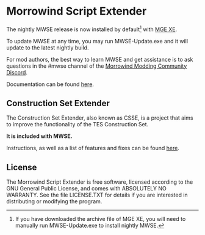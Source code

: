 # Morrowind Script Extender

The nightly MWSE release is now installed by default[^1] with [MGE XE](https://www.nexusmods.com/morrowind/mods/41102).

[^1]: If you have downloaded the archive file of MGE XE, you will need to manually run MWSE-Update.exe to install nightly MWSE.

To update MWSE at any time, you may run MWSE-Update.exe and it will update to the latest nightly build.

For mod authors, the best way to learn MWSE and get assistance is to ask questions in the #mwse channel of the [Morrowind Modding Community Discord](https://discord.gg/nTF2PZR).

Documentation can be found [here](https://mwse.github.io/MWSE/).

## Construction Set Extender

The Construction Set Extender, also known as CSSE, is a project that aims to improve the functionality of the TES Construction Set.

**It is included with MWSE.**

Instructions, as well as a list of features and fixes can be found [here](https://mwse.github.io/MWSE/references/general/csse/).

## License
The Morrowind Script Extender is free software, licensed according to the GNU General Public License, and comes with ABSOLUTELY NO WARRANTY. See the file LICENSE.TXT for details if you are interested in distributing or modifying the program.
